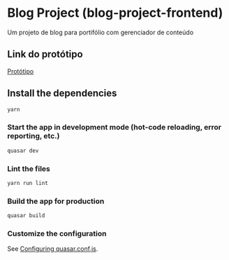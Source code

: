 # Blog Project (blog-project-frontend)

Um projeto de blog para portifólio com gerenciador de conteúdo

## Link do protótipo

[Protótipo](https://xd.adobe.com/view/06090cf0-76a2-4898-45ee-7b37e8738984-7038/)

## Install the dependencies
```bash
yarn
```

### Start the app in development mode (hot-code reloading, error reporting, etc.)
```bash
quasar dev
```

### Lint the files
```bash
yarn run lint
```

### Build the app for production
```bash
quasar build
```

### Customize the configuration
See [Configuring quasar.conf.js](https://quasar.dev/quasar-cli/quasar-conf-js).
